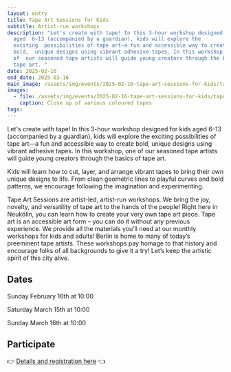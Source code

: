 ```yaml
---
layout: entry
title: Tape Art Sessions for Kids
subtitle: Artist-run workshops
description: "Let's create with tape! In this 3-hour workshop designed for kids
  aged  6–13 (accompanied by a guardian), kids will explore the
  exciting  possibilities of tape art—a fun and accessible way to create
  bold,  unique designs using vibrant adhesive tapes. In this workshop, one
  of  our seasoned tape artists will guide young creators through the basics  of
  tape art. "
date: 2025-02-16
end_date: 2025-03-16
main_image: /assets/img/events/2025-02-16-tape-art-sessions-for-kids/tape_art_sessions_for_kids_1.jpg
images:
  - file: /assets/img/events/2025-02-16-tape-art-sessions-for-kids/tape_art_sessions_for_kids_2.jpg
    caption: Close up of various coloured tapes
tags: 
---
```

Let's create with tape! In this 3-hour workshop designed for kids aged 
6–13 (accompanied by a guardian), kids will explore the exciting 
possibilities of tape art—a fun and accessible way to create bold, 
unique designs using vibrant adhesive tapes. In this workshop, one of 
our seasoned tape artists will guide young creators through the basics 
of tape art. 

Kids will learn how to cut, layer, and arrange 
vibrant tapes to bring their own unique designs to life. From clean 
geometric lines to playful curves and bold patterns, we encourage 
following the imagination and experimenting.

Tape Art Sessions are artist-led, artist-run workshops. We bring
the joy, novelty, and versatility of tape art to the hands of the people!
Right here in Neukölln, you can learn how to create your very own tape art
piece.  Tape art is an accessible art form – you can do it without any
previous experience. We provide all the materials you’ll need at our monthly
workshops for kids and adults!  Berlin is home to many of today’s preeminent
tape artists. These workshops pay homage to that history and encourage folks
of all backgrounds to give it a try! Let’s keep the artistic spirit of this
city alive. 

## Dates

Sunday February 16th at 10:00

Saturday March 15th at 10:00

Sunday March 16th at 10:00

## Participate

👉 [Details and registration here](https://www.eventbrite.de/e/tape-art-sessions-for-kids-tickets-1214695038559) 👈
